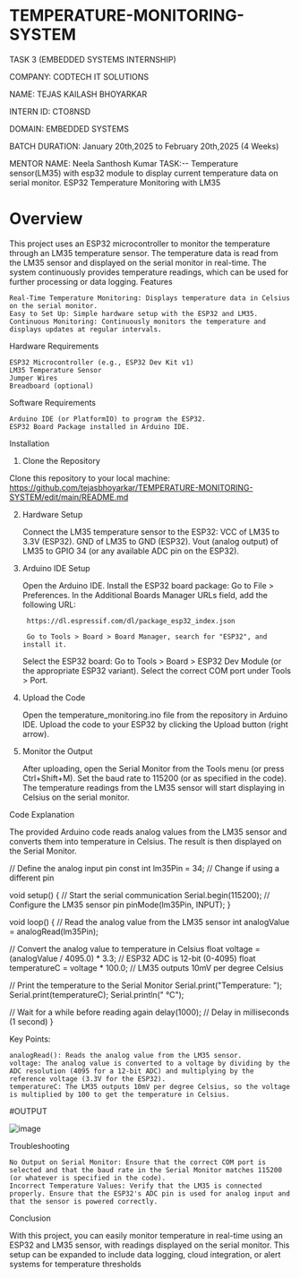 # TEMPERATURE-MONITORING-SYSTEM
TASK 3 (EMBEDDED SYSTEMS INTERNSHIP)

COMPANY: CODTECH IT SOLUTIONS

NAME: TEJAS KAILASH BHOYARKAR

INTERN ID: CTO8NSD

DOMAIN: EMBEDDED SYSTEMS

BATCH DURATION: January 20th,2025 to February 20th,2025 (4 Weeks)

MENTOR NAME: Neela Santhosh Kumar
TASK:--
Temperature sensor(LM35) with esp32 module to display  current temperature data on serial monitor.
ESP32 Temperature Monitoring with LM35
# Overview

This project uses an ESP32 microcontroller to monitor the temperature through an LM35 temperature sensor. The temperature data is read from the LM35 sensor and displayed on the serial monitor in real-time. The system continuously provides temperature readings, which can be used for further processing or data logging.
Features

    Real-Time Temperature Monitoring: Displays temperature data in Celsius on the serial monitor.
    Easy to Set Up: Simple hardware setup with the ESP32 and LM35.
    Continuous Monitoring: Continuously monitors the temperature and displays updates at regular intervals.

Hardware Requirements

    ESP32 Microcontroller (e.g., ESP32 Dev Kit v1)
    LM35 Temperature Sensor
    Jumper Wires
    Breadboard (optional)

Software Requirements

    Arduino IDE (or PlatformIO) to program the ESP32.
    ESP32 Board Package installed in Arduino IDE.

Installation
1. Clone the Repository

Clone this repository to your local machine:
https://github.com/tejasbhoyarkar/TEMPERATURE-MONITORING-SYSTEM/edit/main/README.md


2. Hardware Setup

    Connect the LM35 temperature sensor to the ESP32:
        VCC of LM35 to 3.3V (ESP32).
        GND of LM35 to GND (ESP32).
        Vout (analog output) of LM35 to GPIO 34 (or any available ADC pin on the ESP32).

3. Arduino IDE Setup

    Open the Arduino IDE.
    Install the ESP32 board package:
        Go to File > Preferences.
        In the Additional Boards Manager URLs field, add the following URL:

        https://dl.espressif.com/dl/package_esp32_index.json

        Go to Tools > Board > Board Manager, search for "ESP32", and install it.
    Select the ESP32 board:
        Go to Tools > Board > ESP32 Dev Module (or the appropriate ESP32 variant).
        Select the correct COM port under Tools > Port.

4. Upload the Code

    Open the temperature_monitoring.ino file from the repository in Arduino IDE.
    Upload the code to your ESP32 by clicking the Upload button (right arrow).

5. Monitor the Output

    After uploading, open the Serial Monitor from the Tools menu (or press Ctrl+Shift+M).
    Set the baud rate to 115200 (or as specified in the code).
    The temperature readings from the LM35 sensor will start displaying in Celsius on the serial monitor.

Code Explanation

The provided Arduino code reads analog values from the LM35 sensor and converts them into temperature in Celsius. The result is then displayed on the Serial Monitor.

// Define the analog input pin
const int lm35Pin = 34;  // Change if using a different pin

void setup() {
  // Start the serial communication
  Serial.begin(115200);
  // Configure the LM35 sensor pin
  pinMode(lm35Pin, INPUT);
}

void loop() {
  // Read the analog value from the LM35 sensor
  int analogValue = analogRead(lm35Pin);
  
  // Convert the analog value to temperature in Celsius
  float voltage = (analogValue / 4095.0) * 3.3;  // ESP32 ADC is 12-bit (0-4095)
  float temperatureC = voltage * 100.0;  // LM35 outputs 10mV per degree Celsius
  
  // Print the temperature to the Serial Monitor
  Serial.print("Temperature: ");
  Serial.print(temperatureC);
  Serial.println(" °C");

  // Wait for a while before reading again
  delay(1000);  // Delay in milliseconds (1 second)
}

Key Points:

    analogRead(): Reads the analog value from the LM35 sensor.
    voltage: The analog value is converted to a voltage by dividing by the ADC resolution (4095 for a 12-bit ADC) and multiplying by the reference voltage (3.3V for the ESP32).
    temperatureC: The LM35 outputs 10mV per degree Celsius, so the voltage is multiplied by 100 to get the temperature in Celsius.

#OUTPUT

![image](https://github.com/user-attachments/assets/eaaa0862-bca6-4bd2-8b5b-e387cb78eb43)

Troubleshooting

    No Output on Serial Monitor: Ensure that the correct COM port is selected and that the baud rate in the Serial Monitor matches 115200 (or whatever is specified in the code).
    Incorrect Temperature Values: Verify that the LM35 is connected properly. Ensure that the ESP32's ADC pin is used for analog input and that the sensor is powered correctly.

Conclusion

With this project, you can easily monitor temperature in real-time using an ESP32 and LM35 sensor, with readings displayed on the serial monitor. This setup can be expanded to include data logging, cloud integration, or alert systems for temperature thresholds

